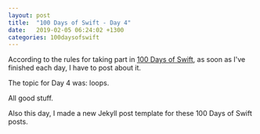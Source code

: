 ```yaml
---
layout: post
title:  "100 Days of Swift - Day 4"
date:   2019-02-05 06:24:02 +1300
categories: 100daysofswift
---
```

According to the rules for taking part in [100 Days of Swift](https://www.hackingwithswift.com/100), as soon as I've finished each day, I have to post about it.

The topic for Day 4 was: loops.

All good stuff.

Also this day, I made a new Jekyll post template for these 100 Days of Swift posts.
